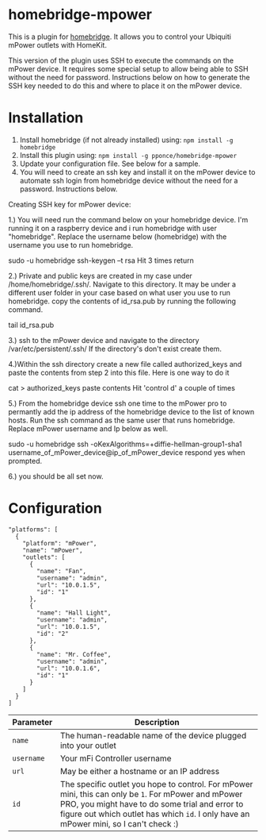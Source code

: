 # homebridge-mpower
This is a plugin for [homebridge](https://github.com/nfarina/homebridge). It allows you to control your Ubiquiti mPower outlets with HomeKit.

This version of the plugin uses SSH to execute the commands on the mPower device. It requires some special setup to allow being able to SSH without the need for password. Instructions below on how to generate the SSH key needed to do this and where to place it on the mPower device.

# Installation

1. Install homebridge (if not already installed) using: `npm install -g homebridge`
2. Install this plugin using: `npm install -g pponce/homebridge-mpower`
3. Update your configuration file. See below for a sample.
4. You will need to create an ssh key and install it on the mPower device to automate ssh login from homebridge device without the need for a password. Instructions below.

Creating SSH key for mPower device:

1.) You will need run the command below on your homebridge device. I'm running it on a raspberry device and i run homebridge with user "homebridge".  Replace the username below (homebridge) with the username you use to run homebridge.

sudo -u homebridge ssh-keygen –t rsa
Hit 3 times return

2.) Private and public keys are created in my case under  /home/homebridge/.ssh/. Navigate to this directory. It may be under a different user folder in your case based on what user you use to run homebridge. copy the contents of id_rsa.pub by running the following command.

tail id_rsa.pub

3.) ssh to the mPower device and navigate to the directory /var/etc/persistent/.ssh/
If the directory's don't exist create them.

4.)Within the ssh directory create a new file called authorized_keys and paste the contents from step 2 into this file.
Here is one way to do it

cat > authorized_keys
paste contents
Hit 'control d' a couple of times
  
5.) From the homebridge device ssh one time to the mPower pro to permantly add the ip address of the homebridge device to the list of known hosts. Run the ssh command as the same user that runs homebridge. Replace mPower username and Ip below as well.

sudo -u homebridge ssh -oKexAlgorithms=+diffie-hellman-group1-sha1 username_of_mPower_device@ip_of_mPower_device
respond yes when prompted.
  
6.) you should be all set now.

# Configuration

```
"platforms": [
  {
    "platform": "mPower",
    "name": "mPower",
    "outlets": [
      {
        "name": "Fan",
        "username": "admin",
        "url": "10.0.1.5",
        "id": "1"
      },
      {
        "name": "Hall Light",
        "username": "admin",
        "url": "10.0.1.5",
        "id": "2"
      },
      {
        "name": "Mr. Coffee",
        "username": "admin",
        "url": "10.0.1.6",
        "id": "1"
      }
    ]
  }
]
```

| Parameter | Description |
|------------|-------------------------------------------------------------------------------------------------------------------------------------------------------------------------------------------------------------------------------------------------|
| `name` | The human-readable name of the device plugged into your outlet |
| `username` | Your mFi Controller username |
| `url` | May be either a hostname or an IP address |
| `id` | The specific outlet you hope to control. For mPower mini, this can only be `1`. For mPower and mPower PRO, you might have to do some trial and error to figure out which outlet has which `id`. I only have an mPower mini, so I can't check :) |
